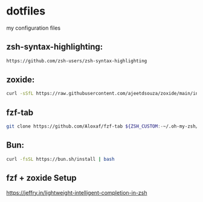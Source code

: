 # dotfiles
my configuration files

## zsh-syntax-highlighting:
```bash
https://github.com/zsh-users/zsh-syntax-highlighting
```

## zoxide:
```bash
curl -sSfL https://raw.githubusercontent.com/ajeetdsouza/zoxide/main/install.sh | sh
```

## fzf-tab
```bash
git clone https://github.com/Aloxaf/fzf-tab ${ZSH_CUSTOM:-~/.oh-my-zsh/custom}/plugins/fzf-tab
```

## Bun:
```bash
curl -fsSL https://bun.sh/install | bash
```


## fzf + zoxide Setup
https://jeffry.in/lightweight-intelligent-completion-in-zsh
